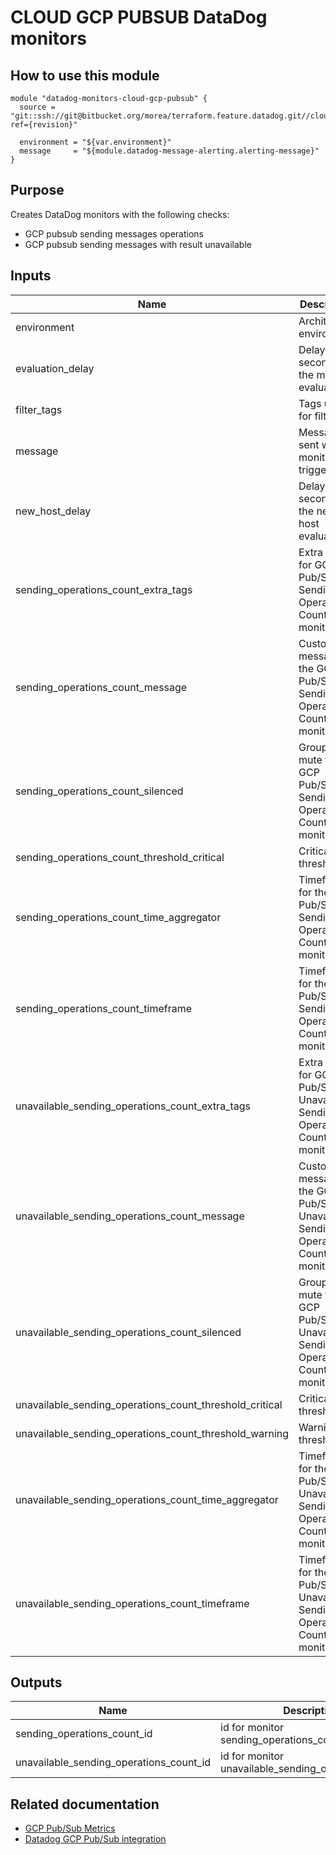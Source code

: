 # CLOUD GCP PUBSUB DataDog monitors

## How to use this module

```
module "datadog-monitors-cloud-gcp-pubsub" {
  source = "git::ssh://git@bitbucket.org/morea/terraform.feature.datadog.git//cloud/gcp/pubsub?ref={revision}"

  environment = "${var.environment}"
  message     = "${module.datadog-message-alerting.alerting-message}"
}

```

## Purpose

Creates DataDog monitors with the following checks:

- GCP pubsub sending messages operations
- GCP pubsub sending messages with result unavailable

## Inputs

| Name | Description | Type | Default | Required |
|------|-------------|:----:|:-----:|:-----:|
| environment | Architecture environment | string | - | yes |
| evaluation_delay | Delay in seconds for the metric evaluation | string | `900` | no |
| filter_tags | Tags used for filtering | string | `*` | no |
| message | Message sent when a monitor is triggered | string | - | yes |
| new_host_delay | Delay in seconds for the new host evaluation | string | `300` | no |
| sending_operations_count_extra_tags | Extra tags for GCP Pub/Sub Sending Operations Count monitor | list | `<list>` | no |
| sending_operations_count_message | Custom message for the GCP Pub/Sub Sending Operations Count monitor | string | `` | no |
| sending_operations_count_silenced | Groups to mute for GCP Pub/Sub Sending Operations Count monitor | map | `<map>` | no |
| sending_operations_count_threshold_critical | Critical threshold | string | `0` | no |
| sending_operations_count_time_aggregator | Timeframe for the GCP Pub/Sub Sending Operations Count monitor | string | `sum` | no |
| sending_operations_count_timeframe | Timeframe for the GCP Pub/Sub Sending Operations Count monitor | string | `last_30m` | no |
| unavailable_sending_operations_count_extra_tags | Extra tags for GCP Pub/Sub Unavailable Sending Operations Count monitor | list | `<list>` | no |
| unavailable_sending_operations_count_message | Custom message for the GCP Pub/Sub Unavailable Sending Operations Count monitor | string | `` | no |
| unavailable_sending_operations_count_silenced | Groups to mute for GCP Pub/Sub Unavailable Sending Operations Count monitor | map | `<map>` | no |
| unavailable_sending_operations_count_threshold_critical | Critical threshold | string | `4` | no |
| unavailable_sending_operations_count_threshold_warning | Warning threshold | string | `2` | no |
| unavailable_sending_operations_count_time_aggregator | Timeframe for the GCP Pub/Sub Unavailable Sending Operations Count monitor | string | `sum` | no |
| unavailable_sending_operations_count_timeframe | Timeframe for the GCP Pub/Sub Unavailable Sending Operations Count monitor | string | `last_10m` | no |

## Outputs

| Name | Description |
|------|-------------|
| sending_operations_count_id | id for monitor sending_operations_count |
| unavailable_sending_operations_count_id | id for monitor unavailable_sending_operations_count |

Related documentation
------------

* [GCP Pub/Sub Metrics](https://cloud.google.com/monitoring/api/metrics_gcp#gcp-pubsub)
* [Datadog GCP Pub/Sub integration](https://docs.datadoghq.com/integrations/google_cloud_pubsub/)
